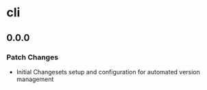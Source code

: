 # cli

## 0.0.0

### Patch Changes

- Initial Changesets setup and configuration for automated version management
